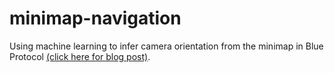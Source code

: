 # minimap-navigation

Using machine learning to infer camera orientation from the minimap in Blue Protocol [(click here for blog post)](https://medium.com/@adam.scaachi/minimap-navigation-f9c0e7012fb3 "Minimap Navigation").
